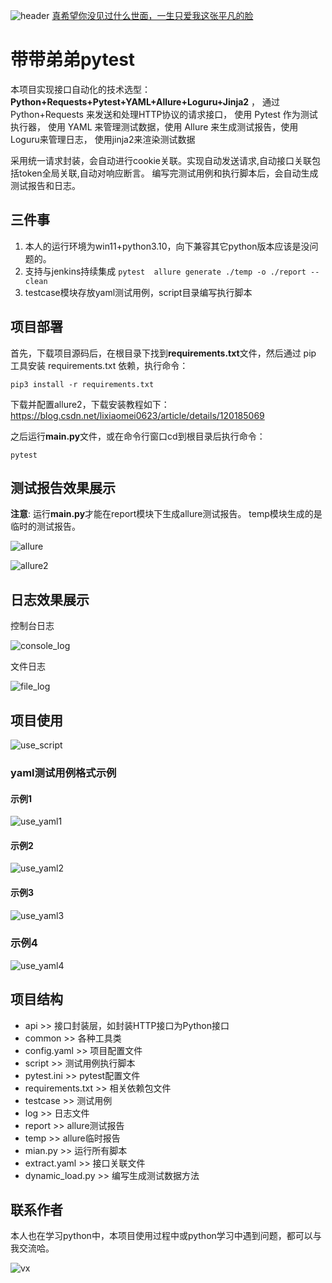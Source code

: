 ![header](img/header.jpg)
[真希望你没见过什么世面，一生只爱我这张平凡的脸](https://music.163.com/#/song?id=1963720173)

# 带带弟弟pytest

本项目实现接口自动化的技术选型：**Python+Requests+Pytest+YAML+Allure+Loguru+Jinja2** ，
通过 Python+Requests 来发送和处理HTTP协议的请求接口， 使用 Pytest 作为测试执行器，
使用 YAML 来管理测试数据，使用 Allure 来生成测试报告，使用Loguru来管理日志，
使用jinja2来渲染测试数据

采用统一请求封装，会自动进行cookie关联。实现自动发送请求,自动接口关联包括token全局关联,自动对响应断言。
编写完测试用例和执行脚本后，会自动生成测试报告和日志。

## 三件事

1. 本人的运行环境为win11+python3.10，向下兼容其它python版本应该是没问题的。
2. 支持与jenkins持续集成 `pytest  allure generate ./temp -o ./report --clean`
3. testcase模块存放yaml测试用例，script目录编写执行脚本

## 项目部署

首先，下载项目源码后，在根目录下找到**requirements.txt**文件，然后通过 pip 工具安装 requirements.txt 依赖，执行命令：
```
pip3 install -r requirements.txt
```
下载并配置allure2，下载安装教程如下：https://blog.csdn.net/lixiaomei0623/article/details/120185069

之后运行**main.py**文件，或在命令行窗口cd到根目录后执行命令：
```
pytest
```

## 测试报告效果展示

**注意**: 运行**main.py**才能在report模块下生成allure测试报告。
temp模块生成的是临时的测试报告。

![allure](img/allure.png)

![allure2](img/allure2.png)

## 日志效果展示

控制台日志

![console_log](img/console_log.png)

文件日志

![file_log](img/file_log.png)

## 项目使用

![use_script](img/use_script.png)

### yaml测试用例格式示例

#### 示例1

![use_yaml1](img/use_yaml1.png)

#### 示例2

![use_yaml2](img/use_yaml2.png)

#### 示例3

![use_yaml3](img/use_yaml3.png)

### 示例4

![use_yaml4](img/use_yaml4.png)

## 项目结构

- api >> 接口封装层，如封装HTTP接口为Python接口
- common >> 各种工具类
- config.yaml >> 项目配置文件
- script >> 测试用例执行脚本
- pytest.ini >> pytest配置文件
- requirements.txt >> 相关依赖包文件
- testcase >> 测试用例
- log >> 日志文件
- report >> allure测试报告
- temp >> allure临时报告
- mian.py >> 运行所有脚本
- extract.yaml >> 接口关联文件
- dynamic_load.py >> 编写生成测试数据方法

## 联系作者

本人也在学习python中，本项目使用过程中或python学习中遇到问题，都可以与我交流哈。

![vx](img/vx.jpg)